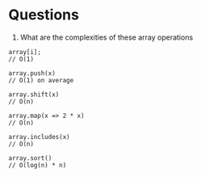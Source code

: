 # Questions

1. What are the complexities of these array operations

```
array[i];
// O(1)

array.push(x)
// O(1) on average

array.shift(x)
// O(n)

array.map(x => 2 * x)
// O(n)

array.includes(x)
// O(n)

array.sort()
// O(log(n) * n)
```
